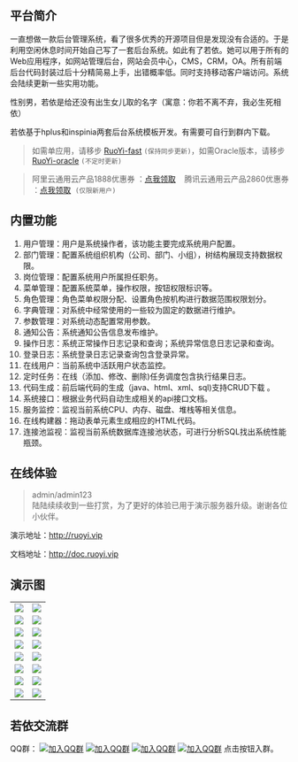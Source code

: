 ## 平台简介

一直想做一款后台管理系统，看了很多优秀的开源项目但是发现没有合适的。于是利用空闲休息时间开始自己写了一套后台系统。如此有了若依。她可以用于所有的Web应用程序，如网站管理后台，网站会员中心，CMS，CRM，OA。所有前端后台代码封装过后十分精简易上手，出错概率低。同时支持移动客户端访问。系统会陆续更新一些实用功能。

性别男，若依是给还没有出生女儿取的名字（寓意：你若不离不弃，我必生死相依）

若依基于hplus和inspinia两套后台系统模板开发。有需要可自行到群内下载。

> 如需单应用，请移步 [RuoYi-fast](https://gitee.com/y_project/RuoYi-fast)  `(保持同步更新)`，如需Oracle版本，请移步 [RuoYi-oracle](http://doc.ruoyi.vip/#/standard/xmkz)  `(不定时更新)`

> 阿里云通用云产品1888优惠券 ：[点我领取](https://promotion.aliyun.com/ntms/yunparter/invite.html?userCode=brki8iof)&nbsp;&nbsp;&nbsp;&nbsp;腾讯云通用云产品2860优惠券 ：[点我领取](https://cloud.tencent.com/redirect.php?redirect=1025&cps_key=198c8df2ed259157187173bc7f4f32fd&from=console)&nbsp;&nbsp;`(仅限新用户)`

## 内置功能

1.  用户管理：用户是系统操作者，该功能主要完成系统用户配置。
2.  部门管理：配置系统组织机构（公司、部门、小组），树结构展现支持数据权限。
3.  岗位管理：配置系统用户所属担任职务。
4.  菜单管理：配置系统菜单，操作权限，按钮权限标识等。
5.  角色管理：角色菜单权限分配、设置角色按机构进行数据范围权限划分。
6.  字典管理：对系统中经常使用的一些较为固定的数据进行维护。
7.  参数管理：对系统动态配置常用参数。
8.  通知公告：系统通知公告信息发布维护。
9.  操作日志：系统正常操作日志记录和查询；系统异常信息日志记录和查询。
10. 登录日志：系统登录日志记录查询包含登录异常。
11. 在线用户：当前系统中活跃用户状态监控。
12. 定时任务：在线（添加、修改、删除)任务调度包含执行结果日志。
13. 代码生成：前后端代码的生成（java、html、xml、sql)支持CRUD下载 。
14. 系统接口：根据业务代码自动生成相关的api接口文档。
15. 服务监控：监视当前系统CPU、内存、磁盘、堆栈等相关信息。
16. 在线构建器：拖动表单元素生成相应的HTML代码。
17. 连接池监视：监视当前系统数据库连接池状态，可进行分析SQL找出系统性能瓶颈。
## 在线体验
> admin/admin123  
> 陆陆续续收到一些打赏，为了更好的体验已用于演示服务器升级。谢谢各位小伙伴。

演示地址：http://ruoyi.vip  

文档地址：http://doc.ruoyi.vip

## 演示图

<table>
    <tr>
        <td><img src="https://oscimg.oschina.net/oscnet/25b5e333768d013d45a990c152dbe4d9d6e.jpg"/></td>
        <td><img src="https://oscimg.oschina.net/oscnet/5ac52ccc07a59f12205948c9408791f5c5b.jpg"/></td>
    </tr>
    <tr>
        <td><img src="https://oscimg.oschina.net/oscnet/66f8b5b24720dabe0e11ae84bd1ad4b038e.jpg"/></td>
        <td><img src="https://oscimg.oschina.net/oscnet/a46f34786bc9fc400697b6f3677be5bb3f0.jpg"/></td>
    </tr>
    <tr>
        <td><img src="https://oscimg.oschina.net/oscnet/6010201b078dbc9e1d8c09c6a3e53f4344c.jpg"/></td>
        <td><img src="https://oscimg.oschina.net/oscnet/058928ad3a6e6de67b43d62d42dbf071355.jpg"/></td>
    </tr>
	<tr>
        <td><img src="https://oscimg.oschina.net/oscnet/21acdcade5e306f2c5d7ae26993b4e6bd06.jpg"/></td>
        <td><img src="https://oscimg.oschina.net/oscnet/ad5ea3c4c2ea2e91d1f05f6cc384cbad2a1.jpg"/></td>
    </tr>	 
    <tr>
        <td><img src="https://oscimg.oschina.net/oscnet/6ca845cca1701fbf71881efe4f341c82f99.jpg"/></td>
        <td><img src="https://oscimg.oschina.net/oscnet/e3aeb8fff585594f6e947218e14f2806ea1.jpg"/></td>
    </tr>
	<tr>
        <td><img src="https://oscimg.oschina.net/oscnet/197ddc2fdffc27020f8624bd7ca1a971f61.jpg"/></td>
        <td><img src="https://oscimg.oschina.net/oscnet/a2dabea752d7d70aede20908dee0b419829.jpg"/></td>
    </tr>
	<tr>
        <td><img src="https://oscimg.oschina.net/oscnet/c5699c5726b5aebde71a37bb5163d840bc2.jpg"/></td>
        <td><img src="https://oscimg.oschina.net/oscnet/24740d59377e826d0d8664ebad66dc84abd.jpg"/></td>
    </tr>
	<tr>
        <td><img src="https://oscimg.oschina.net/oscnet/bbe7fe1048d29217ba73bd3ed88d6743b55.jpg"/></td>
        <td><img src="https://oscimg.oschina.net/oscnet/5f3d39a141f21f81b90536f391b8408f1fa.jpg"/></td>
    </tr>
</table>


## 若依交流群

QQ群： [![加入QQ群](https://img.shields.io/badge/已满-1389287-blue.svg)](https://jq.qq.com/?_wv=1027&k=5HBAaYN)  [![加入QQ群](https://img.shields.io/badge/已满-1679294-blue.svg)](https://jq.qq.com/?_wv=1027&k=5cHeRVW)  [![加入QQ群](https://img.shields.io/badge/已满-1529866-blue.svg)](https://jq.qq.com/?_wv=1027&k=53R0L5Z)  [![加入QQ群](https://img.shields.io/badge/1772718-blue.svg)](https://jq.qq.com/?_wv=1027&k=5g75dCU)  点击按钮入群。